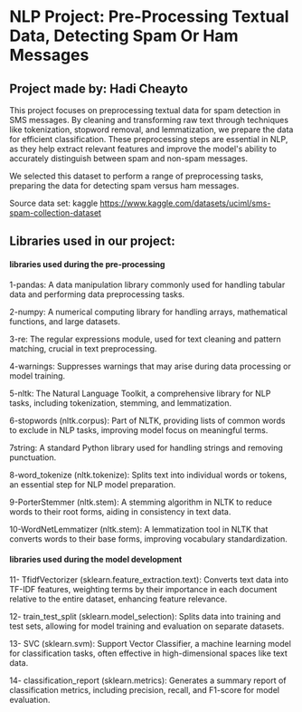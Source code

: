 # NLP Project: Pre-Processing Textual Data, Detecting Spam Or Ham Messages
## Project made by: Hadi Cheayto

This project focuses on preprocessing textual data for spam detection in SMS messages. 
By cleaning and transforming raw text through techniques like tokenization, stopword removal, and lemmatization, we prepare the data for efficient classification.
These preprocessing steps are essential in NLP, as they help extract relevant features and improve the model's ability to accurately distinguish between spam and non-spam messages.


We selected this dataset to perform a range of preprocessing tasks, preparing the data for detecting spam versus ham messages.

Source data set: kaggle 
https://www.kaggle.com/datasets/uciml/sms-spam-collection-dataset

## Libraries used in our project:
#### libraries used during the pre-processing
1-pandas: A data manipulation library commonly used for handling tabular data and performing data preprocessing tasks.

2-numpy: A numerical computing library for handling arrays, mathematical functions, and large datasets.

3-re: The regular expressions module, used for text cleaning and pattern matching, crucial in text preprocessing.

4-warnings: Suppresses warnings that may arise during data processing or model training.

5-nltk: The Natural Language Toolkit, a comprehensive library for NLP tasks, including tokenization, stemming, and lemmatization.

6-stopwords (nltk.corpus): Part of NLTK, providing lists of common words to exclude in NLP tasks, improving model focus on meaningful terms.

7string: A standard Python library used for handling strings and removing punctuation.

8-word_tokenize (nltk.tokenize): Splits text into individual words or tokens, an essential step for NLP model preparation.

9-PorterStemmer (nltk.stem): A stemming algorithm in NLTK to reduce words to their root forms, aiding in consistency in text data.

10-WordNetLemmatizer (nltk.stem): A lemmatization tool in NLTK that converts words to their base forms, improving vocabulary standardization.
#### libraries used during the model development 

11- TfidfVectorizer (sklearn.feature_extraction.text): Converts text data into TF-IDF features, weighting terms by their importance in each document relative to the entire dataset, enhancing feature relevance.

12- train_test_split (sklearn.model_selection): Splits data into training and test sets, allowing for model training and evaluation on separate datasets.

13- SVC (sklearn.svm): Support Vector Classifier, a machine learning model for classification tasks, often effective in high-dimensional spaces like text data.

14- classification_report (sklearn.metrics): Generates a summary report of classification metrics, including precision, recall, and F1-score for model evaluation.
